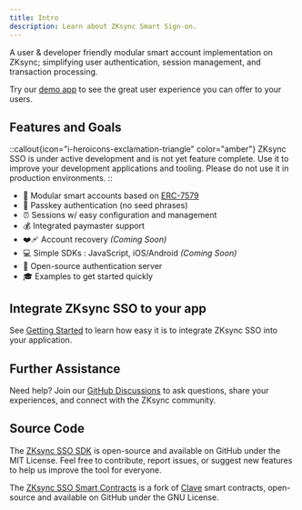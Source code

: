 ```yaml
---
title: Intro
description: Learn about ZKsync Smart Sign-on.
---
```


A user & developer friendly modular smart account implementation on ZKsync;
simplifying user authentication, session management, and transaction processing.

Try our [demo app](https://nft.zksync.dev) to see the great user experience you can offer to your users.

## Features and Goals

::callout{icon="i-heroicons-exclamation-triangle" color="amber"}
ZKsync SSO is under active development and is not yet feature complete.
Use it to improve your development applications and tooling.
Please do not use it in production environments.
::

- 🧩 Modular smart accounts based on
  [ERC-7579](https://eips.ethereum.org/EIPS/eip-7579#modules)
- 🔑 Passkey authentication (no seed phrases)
- ⏰ Sessions w/ easy configuration and management
- 💰 Integrated paymaster support
- ❤️‍🩹 Account recovery _(Coming Soon)_
- 💻 Simple SDKs : JavaScript, iOS/Android _(Coming Soon)_
- 🤝 Open-source authentication server
- 🎓 Examples to get started quickly

## Integrate ZKsync SSO to your app

See [Getting Started](/zksync-era/unique-features/zksync-sso/getting-started) to learn how easy it is to integrate ZKsync SSO into your application.

## Further Assistance

Need help? Join our [GitHub Discussions](%%zk_git_repo_zksync-developers%%/discussions/)
to ask questions, share your experiences, and connect with the ZKsync community.

## Source Code

The [ZKsync SSO SDK](https://github.com/matter-labs/zksync-sso)
is open-source and available on GitHub under the MIT License.
Feel free to contribute, report issues, or suggest new features to help us improve the tool for everyone.

The [ZKsync SSO Smart Contracts](https://github.com/matter-labs/zksync-sso-clave-contracts)
is a fork of [Clave](https://github.com/getclave/clave-contracts) smart contracts, open-source and available on GitHub under the GNU License.
